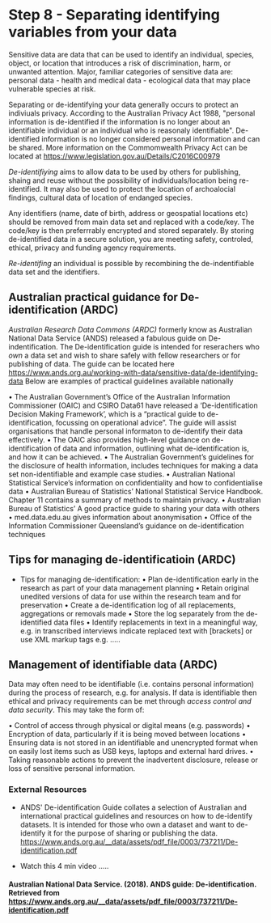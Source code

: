 # Step 8 - Separating identifying variables from your data

Sensitive data are data that can be used to identify an individual, species, object, or location that introduces a risk of discrimination, harm, or unwanted attention. Major, familiar categories of sensitive data are: personal data - health and medical data - ecological data that may place vulnerable species at risk.

Separating or de-identifying your data generally occurs to protect an indiviuals privacy.  According to the Australian Privacy Act 1988, "personal information is de-identified if the information is no longer about an identifiable individual or an individual who is reasonaly identifiable".  De-identified information is no longer considered personal information and can be shared. More information on the Commomwealth Privacy Act can be located at https://www.legislation.gov.au/Details/C2016C00979

*De-identifiying* aims to allow data to be used by others for publishing, shaing and reuse without the possibility of individuals/location being re-identified. It may also be used to protect the location of archoalocial findings, cultural data of location of endanged species.  

Any identifiers (name, date of birth, address or geospatial locations etc) should be removed from main data set and replaced with a code/key.  The code/key is then preferrrably encrypted and stored separately. By storing de-identified data in a secure solution, you are meeting safety, controled, ethical, privacy and funding agency requirements.  

*Re-identifing* an individual is possible by recombining the de-indentifiable data set and the identifiers.  

## Australian practical guidance for De-identification (ARDC)
*Australian Research Data Commons (ARDC)* formerly know as Australian National Data Service (ANDS) released a fabulous guide on De-indentification.  The De-identification guide is intended for reserachers who *own* a data set and wish to share safely with fellow researchers or for publishing of data. The guide can be located here https://www.ands.org.au/working-with-data/sensitive-data/de-identifying-data  Below are examples of practical guidelines available nationally 

• The Australian Government’s Office of the Australian Information Commissioner (OAIC) and CSIRO Data61 have released a ‘De-identification Decision Making Framework’, which is a “practical guide to de-identification, focussing on operational advice”.  The guide will assist organisations that handle personal informaton to de-identify their data effectively. 
• The OAIC also provides high-level guidance on de-identification of data and information, outlining what de-identification is, and how it can be achieved.
• The Australian Government’s guidelines for the disclosure of health information, includes techniques for making a data set non-identifiable and example case studies.
• Australian National Statistical Service’s information on confidentiality and how to confidentialise data • Australian Bureau of Statistics’ National Statistical Service Handbook. Chapter 11 contains a summary of methods to maintain privacy. • Australian Bureau of Statistics’ A good practice guide to sharing your data with others
• med.data.edu.au gives information about anonymisation
• Office of the Information Commissioner Queensland’s guidance on de-identification techniques

## Tips for managing de-identificatioin (ARDC)
* Tips for managing de-identification:
• Plan de-identification early in the research as part of your data management planning
• Retain original unedited versions of data for use within the research team and for preservation
• Create a de-identification log of all replacements, aggregations or removals made
• Store the log separately from the de-identified data files
• Identify replacements in text in a meaningful way, e.g. in transcribed interviews indicate replaced text with [brackets] or use XML markup tags e.g. <anon>.....</anon>

## Management of identifiable data (ARDC)
Data may often need to be identifiable (i.e. contains personal information) during the process of research, e.g. for analysis. If data is identifiable then ethical and privacy requirements can be met through *access control and data security*. This may take the form of:

• Control of access through physical or digital means (e.g. passwords)
• Encryption of data, particularly if it is being moved between locations
• Ensuring data is not stored in an identifiable and unencrypted format when on easily lost items such as USB keys, laptops and external hard drives.
• Taking reasonable actions to prevent the inadvertent disclosure, release or loss of sensitive personal information.

### External Resources
* ANDS' De-identification Guide collates a selection of Australian and international practical guidelines and resources on how to de-identify datasets. It is intended for those who own a dataset and want to de-identify it for the purpose of sharing or publishing the data. https://www.ands.org.au/__data/assets/pdf_file/0003/737211/De-identification.pdf 

* Watch this 4 min video .....
#### Australian National Data Service. (2018). ANDS guide: De-identification.  Retrieved from https://www.ands.org.au/__data/assets/pdf_file/0003/737211/De-identification.pdf
